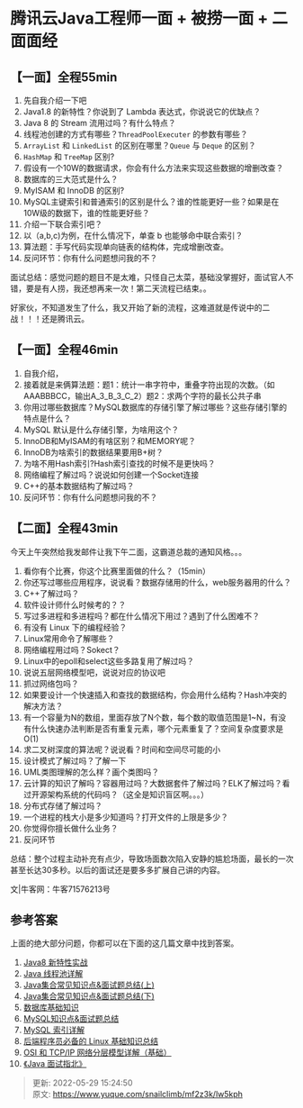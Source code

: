 # 腾讯云Java工程师一面 + 被捞一面 + 二面面经

## 【一面】全程55min


1. 先自我介绍一下吧
2. Java1.8 的新特性？你说到了 Lambda 表达式，你说说它的优缺点？
3. Java 8 的 Stream 流用过吗？有什么特点？
4. 线程池创建的方式有哪些？`ThreadPoolExecuter` 的参数有哪些？
5. `ArrayList` 和 `LinkedList` 的区别在哪里？`Queue` 与 `Deque` 的区别？
6. `HashMap` 和 `TreeMap` 区别?
7. 假设有一个10W的数据请求，你会有什么方法来实现这些数据的增删改查？
8. 数据库的三大范式是什么？
9. MyISAM 和 InnoDB 的区别?
10. MySQL主键索引和普通索引的区别是什么？谁的性能更好一些？如果是在10W级的数据下，谁的性能更好些？
11. 介绍一下联合索引吧？
12. 以（a,b,c)为例，在什么情况下，单查 b 也能够命中联合索引？
13. 算法题：手写代码实现单向链表的结构体，完成增删改查。
14. 反问环节：你有什么问题想问我的不？



面试总结：感觉问题的题目不是太难，只怪自己太菜，基础没掌握好，面试官人不错，要是有人捞，我还想再来一次！第二天流程已结束。。



好家伙，不知道发生了什么，我又开始了新的流程，这难道就是传说中的二战！！！还是腾讯云。



## 【一面】全程46min


1. 自我介绍，
2. 接着就是来俩算法题：题1：统计一串字符中，重叠字符出现的次数。（如AAABBBCC，输出A_3_B_3_C_2）题2：求两个字符的最长公共子串
3. 你用过哪些数据库？MySQL数据库的存储引擎了解过哪些？这些存储引擎的特点是什么？
4. MySQL 默认是什么存储引擎，为啥用这个？
5. InnoDB和MyISAM的有啥区别？和MEMORY呢？
6. InnoDB为啥索引的数据结果要用B+树？
7. 为啥不用Hash索引?Hash索引查找的时候不是更快吗？
8. 网络编程了解过吗？说说如何创建一个Socket连接
9. C++的基本数据结构了解过吗？
10. 反问环节：你有什么问题想问我的不？



## 【二面】全程43min


今天上午突然给我发邮件让我下午二面，这霸道总裁的通知风格。。。



1. 看你有个比赛，你这个比赛里面做的什么？（15min）
2. 你还写过哪些应用程序，说说看？数据存储用的什么，web服务器用的什么？
3. C++了解过吗？
4. 软件设计师什么时候考的？？
5. 写过多进程和多进程吗？都在什么情况下用过？遇到了什么困难不？
6. 有没有 Linux 下的编程经验？
7. Linux常用命令了解哪些？
8. 网络编程用过吗？Sokect？
9. Linux中的epoll和select这些多路复用了解过吗？
10. 说说五层网络模型吧，说说对应的协议吧
11. 抓过网络包吗？
12. 如果要设计一个快速插入和查找的数据结构，你会用什么结构？Hash冲突的解决方法？
13. 有一个容量为N的数组，里面存放了N个数，每个数的取值范围是1~N，有没有什么快速办法判断是否有重复元素，哪个元素重复了？空间复杂度要求是O(1)
14. 求二叉树深度的算法呢？说说看？时间和空间尽可能的小
15. 设计模式了解过吗？了解一下
16. UML类图理解的怎么样？画个类图吗？
17. 云计算的知识了解吗？容器用过吗？大数据套件了解过吗？ELK了解过吗？看过开源架构系统的代码吗？（这全是知识盲区啊。。。）
18. 分布式存储了解过吗？
19. 一个进程的栈大小是多少知道吗？打开文件的上限是多少？
20. 你觉得你擅长做什么业务？
21. 反问环节



总结：整个过程主动补充有点少，导致场面数次陷入安静的尴尬场面，最长的一次甚至长达30多秒。以后的面试还是要多多扩展自己讲的内容。



文|牛客网：牛客71576213号



## 参考答案


上面的绝大部分问题，你都可以在下面的这几篇文章中找到答案。



1. [Java8 新特性实战](https://javaguide.cn/java/new-features/java8-common-new-features.html)
2. [Java 线程池详解](https://javaguide.cn/java/concurrent/java-thread-pool-summary.html)
3. [Java集合常见知识点&面试题总结(上)](https://javaguide.cn/java/collection/java-collection-questions-01.html)
4. [Java集合常见知识点&面试题总结(下)](https://javaguide.cn/java/collection/java-collection-questions-02.html)
5. [数据库基础知识](https://javaguide.cn/database/basis.html)
6. [MySQL知识点&面试题总结](https://javaguide.cn/database/mysql/mysql-questions-01.html)
7. [MySQL 索引详解](https://javaguide.cn/database/mysql/mysql-index.html)
8. [后端程序员必备的 Linux 基础知识总结](https://javaguide.cn/cs-basics/operating-system/linux-intro.html)
9. [OSI 和 TCP/IP 网络分层模型详解（基础）](https://javaguide.cn/cs-basics/network/osi&tcp-ip-model.html)
10. [《Java 面试指北》](https://mp.weixin.qq.com/s?__biz=Mzg2OTA0Njk0OA==&mid=2247519384&idx=1&sn=bc7e71af75350b755f04ca4178395b1a&chksm=cea1c353f9d64a458f797696d4144b4d6e58639371a4612b8e4d106d83a66d2289e7b2cd7431&token=660789642&lang=zh_CN&scene=21#wechat_redirect)



> 更新: 2022-05-29 15:24:50  
> 原文: <https://www.yuque.com/snailclimb/mf2z3k/lw5kph>
